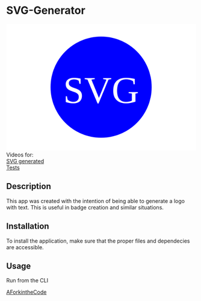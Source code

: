 # SVG-Generator

  
  ![SVG](./logo.svg)
  <br>Videos for: 
  <br>[SVG generated](https://drive.google.com/file/d/1TlA9RO0Zxfbatu0p83yuUpOmNCvdFd2n/view)
  <br>[Tests](https://drive.google.com/file/d/1WBfLPeZQNk9G-DUDT48VCB9Ncrr9Kuv5/view)


  ## Description
  This app was created with the intention of being able to generate a logo with text.  This is useful in badge creation and similar situations.  

  ## Installation
  To install the application, make sure that the proper files and dependecies are accessible.

  ## Usage
  Run from the CLI

 
  [AForkintheCode](http://www.github.com/AForkintheCode)
